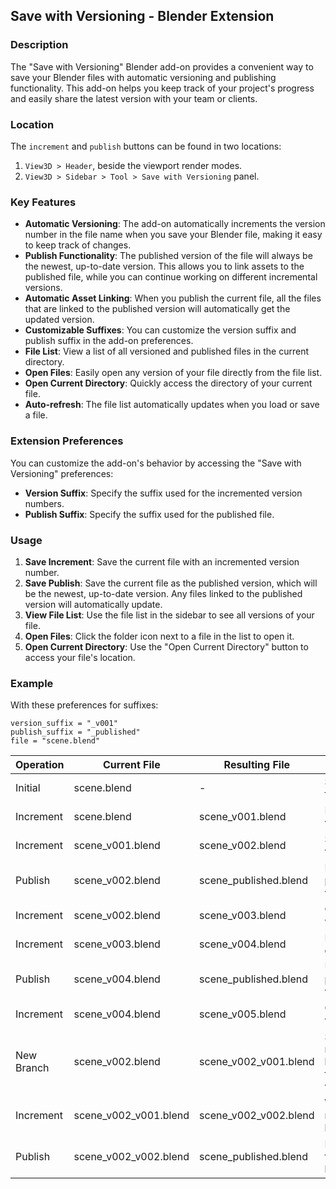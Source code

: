 ## Save with Versioning - Blender Extension

### Description
The "Save with Versioning" Blender add-on provides a convenient way to save your Blender files with automatic versioning and publishing functionality. This add-on helps you keep track of your project's progress and easily share the latest version with your team or clients.

### Location
The `increment` and `publish` buttons can be found in two locations:
1. `View3D > Header`, beside the viewport render modes.
2. `View3D > Sidebar > Tool > Save with Versioning` panel.

### Key Features
- **Automatic Versioning**: The add-on automatically increments the version number in the file name when you save your Blender file, making it easy to keep track of changes.
- **Publish Functionality**: The published version of the file will always be the newest, up-to-date version. This allows you to link assets to the published file, while you can continue working on different incremental versions.
- **Automatic Asset Linking**: When you publish the current file, all the files that are linked to the published version will automatically get the updated version.
- **Customizable Suffixes**: You can customize the version suffix and publish suffix in the add-on preferences.
- **File List**: View a list of all versioned and published files in the current directory.
- **Open Files**: Easily open any version of your file directly from the file list.
- **Open Current Directory**: Quickly access the directory of your current file.
- **Auto-refresh**: The file list automatically updates when you load or save a file.

### Extension Preferences
You can customize the add-on's behavior by accessing the "Save with Versioning" preferences:
- **Version Suffix**: Specify the suffix used for the incremented version numbers.
- **Publish Suffix**: Specify the suffix used for the published file.

### Usage
1. **Save Increment**: Save the current file with an incremented version number.
2. **Save Publish**: Save the current file as the published version, which will be the newest, up-to-date version. Any files linked to the published version will automatically update.
3. **View File List**: Use the file list in the sidebar to see all versions of your file.
4. **Open Files**: Click the folder icon next to a file in the list to open it.
5. **Open Current Directory**: Use the "Open Current Directory" button to access your file's location.

### Example
With these preferences for suffixes:

```
version_suffix = "_v001"
publish_suffix = "_published"
file = "scene.blend"
```

| Operation    | Current File              | Resulting File                | Notes |
|--------------|---------------------------|-------------------------------|-------|
| Initial      | scene.blend               | -                             | Starting file |
| Increment    | scene.blend               | scene_v001.blend              | First version |
| Increment    | scene_v001.blend          | scene_v002.blend              | Second version |
| Publish      | scene_v002.blend          | scene_published.blend         | First published version |
| Increment    | scene_v002.blend          | scene_v003.blend              | Continue working |
| Increment    | scene_v003.blend          | scene_v004.blend              | More changes |
| Publish      | scene_v004.blend          | scene_published.blend         | Update published version |
| Increment    | scene_v004.blend          | scene_v005.blend              | Continue working |
| New Branch   | scene_v002.blend          | scene_v002_v001.blend         | Start a new branch from v002 |
| Increment    | scene_v002_v001.blend     | scene_v002_v002.blend         | Work on new branch |
| Publish      | scene_v002_v002.blend     | scene_published.blend         | Publish from new branch |